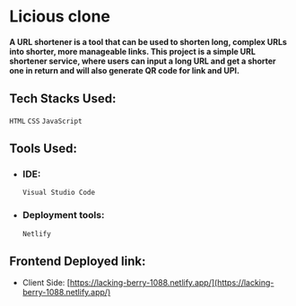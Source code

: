  # Licious clone

#### A URL shortener is a tool that can be used to shorten long, complex URLs into shorter, more manageable links. This project is a simple URL shortener service, where users can input a long URL and get a shorter one in return and will also generate QR code for link and UPI.
## Tech Stacks Used: 
  `HTML` `CSS` `JavaScript`

## Tools Used:
 - ### IDE:
    `Visual Studio Code` 

 - ### Deployment tools:
    `Netlify`

## Frontend Deployed link:
- Client Side: [https://lacking-berry-1088.netlify.app/](https://lacking-berry-1088.netlify.app/)

